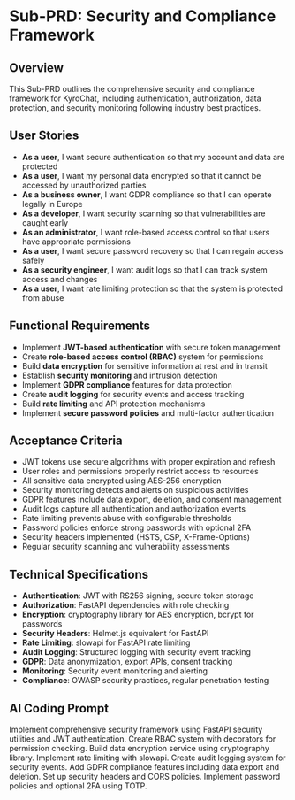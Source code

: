 # Sub-PRD: Security and Compliance Framework

## Overview
This Sub-PRD outlines the comprehensive security and compliance framework for KyroChat, including authentication, authorization, data protection, and security monitoring following industry best practices.

## User Stories
- **As a user**, I want secure authentication so that my account and data are protected
- **As a user**, I want my personal data encrypted so that it cannot be accessed by unauthorized parties
- **As a business owner**, I want GDPR compliance so that I can operate legally in Europe
- **As a developer**, I want security scanning so that vulnerabilities are caught early
- **As an administrator**, I want role-based access control so that users have appropriate permissions
- **As a user**, I want secure password recovery so that I can regain access safely
- **As a security engineer**, I want audit logs so that I can track system access and changes
- **As a user**, I want rate limiting protection so that the system is protected from abuse

## Functional Requirements
- Implement **JWT-based authentication** with secure token management
- Create **role-based access control (RBAC)** system for permissions
- Build **data encryption** for sensitive information at rest and in transit
- Establish **security monitoring** and intrusion detection
- Implement **GDPR compliance** features for data protection
- Create **audit logging** for security events and access tracking
- Build **rate limiting** and API protection mechanisms
- Implement **secure password policies** and multi-factor authentication

## Acceptance Criteria
- JWT tokens use secure algorithms with proper expiration and refresh
- User roles and permissions properly restrict access to resources
- All sensitive data encrypted using AES-256 encryption
- Security monitoring detects and alerts on suspicious activities
- GDPR features include data export, deletion, and consent management
- Audit logs capture all authentication and authorization events
- Rate limiting prevents abuse with configurable thresholds
- Password policies enforce strong passwords with optional 2FA
- Security headers implemented (HSTS, CSP, X-Frame-Options)
- Regular security scanning and vulnerability assessments

## Technical Specifications
- **Authentication**: JWT with RS256 signing, secure token storage
- **Authorization**: FastAPI dependencies with role checking
- **Encryption**: cryptography library for AES encryption, bcrypt for passwords
- **Security Headers**: Helmet.js equivalent for FastAPI
- **Rate Limiting**: slowapi for FastAPI rate limiting
- **Audit Logging**: Structured logging with security event tracking
- **GDPR**: Data anonymization, export APIs, consent tracking
- **Monitoring**: Security event monitoring and alerting
- **Compliance**: OWASP security practices, regular penetration testing

## AI Coding Prompt
Implement comprehensive security framework using FastAPI security utilities and JWT authentication. Create RBAC system with decorators for permission checking. Build data encryption service using cryptography library. Implement rate limiting with slowapi. Create audit logging system for security events. Add GDPR compliance features including data export and deletion. Set up security headers and CORS policies. Implement password policies and optional 2FA using TOTP.